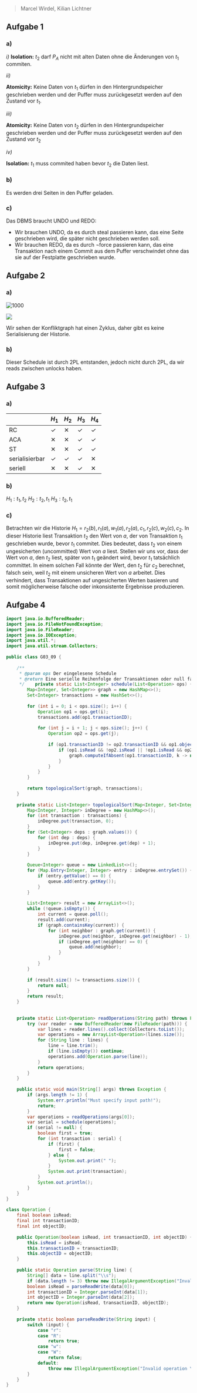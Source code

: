 
> Marcel Wirdel, Kilian Lichtner

## Aufgabe 1

### a)

_i)_
__Isolation:__
$t_2$ darf $P_A$ nicht mit alten Daten ohne die Änderungen von $t_1$ commiten.

_ii)_

__Atomicity:__
Keine Daten von $t_1$ dürfen in den Hintergrundspeicher geschrieben werden und der Puffer muss zurückgesetzt werden auf den Zustand vor $t_1$.

_iii)_

__Atomicity:__
Keine Daten von $t_2$ dürfen in den Hintergrundspeicher geschrieben werden und der Puffer muss zurückgesetzt werden auf den Zustand vor $t_2$

_iv)_

__Isolation:__
$t_1$ muss commited haben bevor $t_2$ die Daten liest.

### b)
Es werden drei Seiten in den Puffer geladen.

### c)
Das DBMS braucht UNDO und REDO:
- Wir brauchen UNDO, da es durch steal passieren kann, das eine Seite geschrieben wird, die später nicht geschrieben werden soll.
- Wir brauchen REDO, da es durch $\neg$force passieren kann, das eine Transaktion nach einem Commit aus dem Puffer verschwindet ohne das sie auf der Festplatte geschrieben wurde.

## Aufgabe 2

### a)

![1000](G309%20Blatt%2012%202024-07-14%2016.37.06.excalidraw)

![](G309%20Blatt%2012%202024-07-14%2017.22.19.excalidraw)

Wir sehen der Konfliktgraph hat einen Zyklus, daher gibt es keine Serialisierung der Historie.

### b) 
Dieser Schedule ist durch 2PL entstanden, jedoch nicht durch 2PL, da wir reads zwischen unlocks haben.

## Aufgabe 3

### a)

|                | $H_1$ | $H_2$ | $H_3$ | $H_4$ |
| -------------- | ----- | ----- | ----- | ----- |
| RC             | ✓     | ✕     | ✓     | ✓     |
| ACA            | ✕     | ✕     | ✓     | ✓     |
| ST             | ✕     | ✕     | ✓     | ✓     |
| serialisierbar | ✓     | ✓     | ✓     | ✕     |
| seriell        | ✕     | ✕     | ✓     | ✕     |

### b)

$H_1: t_1, t_2$
$H_2: t_2,t_1$
$H_3: t_2, t_1$

### c)
Betrachten wir die Historie $H_1=r_2(b),r_1(a),w_1(a),r_2(a),c_1,r_2(c),w_2(c),c_2$. In dieser Historie liest Transaktion $t_2$ den Wert von $a$, der von Transaktion $t_1$ geschrieben wurde, bevor $t_1$ commitet. Dies bedeutet, dass $t_2$ von einem ungesicherten (uncommitted) Wert von $a$ liest. Stellen wir uns vor, dass der Wert von $a$, den $t_2$ liest, später von $t_1$ geändert wird, bevor $t_1$ tatsächlich committet. In einem solchen Fall könnte der Wert, den $t_2$ für $c_2$ berechnet, falsch sein, weil $t_2$ mit einem unsicheren Wert von $a$ arbeitet.  Dies verhindert, dass Transaktionen auf ungesicherten Werten basieren und somit möglicherweise falsche oder inkonsistente Ergebnisse produzieren.


## Aufgabe 4

```java
import java.io.BufferedReader;  
import java.io.FileNotFoundException;  
import java.io.FileReader;  
import java.io.IOException;  
import java.util.*;  
import java.util.stream.Collectors;  
  
public class G03_09 {  
  
    /**  
     * @param ops Der eingelesene Schedule  
     * @return Eine serielle Reihenfolge der Transaktionen oder null falls es keine solche gibt  
     */    private static List<Integer> schedule(List<Operation> ops) {  
        Map<Integer, Set<Integer>> graph = new HashMap<>();  
        Set<Integer> transactions = new HashSet<>();  
  
        for (int i = 0; i < ops.size(); i++) {  
            Operation op1 = ops.get(i);  
            transactions.add(op1.transactionID);  
  
            for (int j = i + 1; j < ops.size(); j++) {  
                Operation op2 = ops.get(j);  
  
                if (op1.transactionID != op2.transactionID && op1.objectID == op2.objectID) {  
                    if (op1.isRead && !op2.isRead || !op1.isRead && op2.isRead || !op1.isRead) {  
                        graph.computeIfAbsent(op1.transactionID, k -> new HashSet<>()).add(op2.transactionID);  
                    }  
                }  
            }  
        }  
  
        return topologicalSort(graph, transactions);  
    }  
  
    private static List<Integer> topologicalSort(Map<Integer, Set<Integer>> graph, Set<Integer> transactions) {  
        Map<Integer, Integer> inDegree = new HashMap<>();  
        for (int transaction : transactions) {  
            inDegree.put(transaction, 0);  
        }  
        for (Set<Integer> deps : graph.values()) {  
            for (int dep : deps) {  
                inDegree.put(dep, inDegree.get(dep) + 1);  
            }  
        }  
  
        Queue<Integer> queue = new LinkedList<>();  
        for (Map.Entry<Integer, Integer> entry : inDegree.entrySet()) {  
            if (entry.getValue() == 0) {  
                queue.add(entry.getKey());  
            }  
        }  
  
        List<Integer> result = new ArrayList<>();  
        while (!queue.isEmpty()) {  
            int current = queue.poll();  
            result.add(current);  
            if (graph.containsKey(current)) {  
                for (int neighbor : graph.get(current)) {  
                    inDegree.put(neighbor, inDegree.get(neighbor) - 1);  
                    if (inDegree.get(neighbor) == 0) {  
                        queue.add(neighbor);  
                    }  
                }  
            }  
        }  
  
        if (result.size() != transactions.size()) {  
            return null;  
        }  
        return result;  
    }  
  
  
    private static List<Operation> readOperations(String path) throws FileNotFoundException, IOException {  
        try (var reader = new BufferedReader(new FileReader(path))) {  
            var lines = reader.lines().collect(Collectors.toList());  
            var operations = new ArrayList<Operation>(lines.size());  
            for (String line : lines) {  
                line = line.trim();  
                if (line.isEmpty()) continue;  
                operations.add(Operation.parse(line));  
            }  
            return operations;  
        }  
    }  
  
    public static void main(String[] args) throws Exception {  
        if (args.length != 1) {  
            System.err.println("Must specify input path!");  
            return;  
        }  
        var operations = readOperations(args[0]);  
        var serial = schedule(operations);  
        if (serial != null) {  
            boolean first = true;  
            for (int transaction : serial) {  
                if (first) {  
                    first = false;  
                } else {  
                    System.out.print(" ");  
                }  
                System.out.print(transaction);  
            }  
            System.out.println();  
        }  
    }  
}  
  
class Operation {  
    final boolean isRead;  
    final int transactionID;  
    final int objectID;  
  
    public Operation(boolean isRead, int transactionID, int objectID) {  
        this.isRead = isRead;  
        this.transactionID = transactionID;  
        this.objectID = objectID;  
    }  
  
    public static Operation parse(String line) {  
        String[] data = line.split("\\s");  
        if (data.length != 3) throw new IllegalArgumentException("Invalid number of data items in: \"" + line + "\"");  
        boolean isRead = parseReadWrite(data[0]);  
        int transactionID = Integer.parseInt(data[1]);  
        int objectID = Integer.parseInt(data[2]);  
        return new Operation(isRead, transactionID, objectID);  
    }  
  
    private static boolean parseReadWrite(String input) {  
        switch (input) {  
            case "r":  
            case "R":  
                return true;  
            case "w":  
            case "W":  
                return false;  
            default:  
                throw new IllegalArgumentException("Invalid operation \"" + input + "\"");  
        }  
    }  
}
```